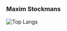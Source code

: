 ### Maxim Stockmans
![Top Langs](https://github-readme-stats.vercel.app/api/top-langs/?username=MaximStockmans&theme=tokyonight)
